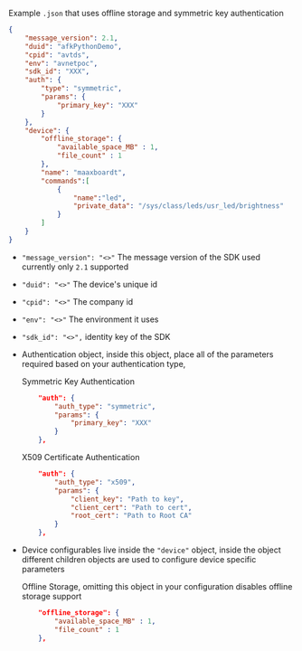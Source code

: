 Example `.json` that uses offline storage and symmetric key authentication 
```json
{
    "message_version": 2.1,
    "duid": "afkPythonDemo",
    "cpid": "avtds",
    "env": "avnetpoc",
    "sdk_id": "XXX",
    "auth": {
        "type": "symmetric",
        "params": {
            "primary_key": "XXX"
        }
    },
    "device": {
        "offline_storage": {
            "available_space_MB" : 1,
            "file_count" : 1 
        },
        "name": "maaxboardt",
        "commands":[
            {
                "name":"led",
                "private_data": "/sys/class/leds/usr_led/brightness"
            }
        ]           
    }
}
```
* `"message_version": "<>"` The message version of the SDK used currently only `2.1` supported

* `"duid": "<>"` The device's unique id

* `"cpid": "<>"` The company id

* `"env": "<>"` The environment it uses

* `"sdk_id": "<>",` identity key of the SDK

* Authentication object, inside this object, place all of the parameters required based on your authentication type,

    Symmetric Key Authentication
    ```json
        "auth": {
            "auth_type": "symmetric",
            "params": {
                "primary_key": "XXX"
            }
        },
    ```

    X509 Certificate Authentication
    ```json
        "auth": {
            "auth_type": "x509",
            "params": {
                "client_key": "Path to key",
                "client_cert": "Path to cert",
                "root_cert": "Path to Root CA"
            }
        },
    ```


* Device configurables live inside the `"device"` object, inside the object different children objects are used to configure device specific parameters

    Offline Storage, omitting this object in your configuration disables offline storage support
    ```json
        "offline_storage": {
            "available_space_MB" : 1,
            "file_count" : 1 
        },
    ```
